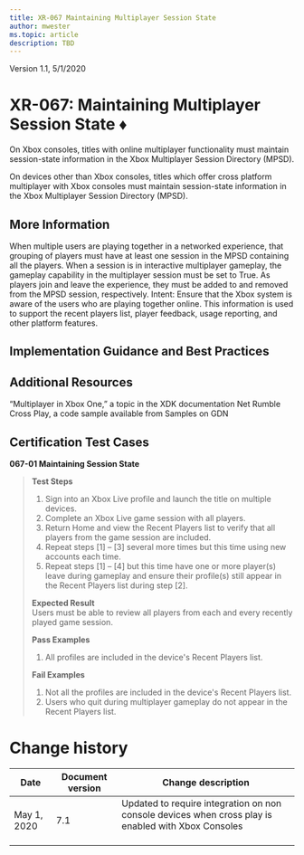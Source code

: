 ```yaml
---
title: XR-067 Maintaining Multiplayer Session State
author: mwester
ms.topic: article   
description: TBD
---
```


Version 1.1, 5/1/2020


# XR-067: Maintaining Multiplayer Session State &diams;

On Xbox consoles, titles with online multiplayer functionality must maintain session-state information in the Xbox Multiplayer Session Directory (MPSD). 

On devices other than Xbox consoles, titles which offer cross platform multiplayer with Xbox consoles must maintain session-state information in the Xbox Multiplayer Session Directory (MPSD).

## More Information
When multiple users are playing together in a networked experience, that grouping of players must have at least one session in the MPSD containing all the players. When a session is in interactive multiplayer gameplay, the gameplay capability in the multiplayer session must be set to True.  As players join and leave the experience, they must be added to and removed from the MPSD session, respectively. 
Intent: Ensure that the Xbox system is aware of the users who are playing together online. This information is used to support the recent players list, player feedback, usage reporting, and other platform features.


## Implementation Guidance and Best Practices

## Additional Resources


“Multiplayer in Xbox One,” a topic in the XDK documentation
Net Rumble Cross Play, a code sample available from Samples on GDN

## Certification Test Cases

**067-01 Maintaining Session State**   
  
  
>
>**Test Steps**  
>1. Sign into an Xbox Live profile and launch the title on multiple devices.
>2. Complete an Xbox Live game session with all players.
>3. Return Home and view the Recent Players list to verify that all players from the game session are included.
>4. Repeat steps [1] – [3] several more times but this time using new accounts each time.
>5. Repeat steps [1] – [4] but this time have one or more player(s) leave during gameplay and ensure their profile(s) still appear in the Recent Players list during step [2].  
>
>**Expected Result**  
>Users must be able to review all players from each and every recently played game session.  
>
>**Pass Examples**  
> 1. All profiles are included in the device's Recent Players list.  
>
>**Fail Examples**  
> 1. Not all the profiles are included in the device's Recent Players list.
>2. Users who quit during multiplayer gameplay do not appear in the Recent Players list.  



# Change history 

Date | Document version | Change description
-----|------------------|-------------------
May 1, 2020  | 7.1 | Updated to require integration on non console devices when cross play is enabled with Xbox Consoles  <br/> <br/> 
